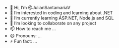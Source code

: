 - 👋 Hi, I’m @JulianSantamariaV
- 👀 I’m interested in coding and learning about .NET
- 🌱 I’m currently learning ASP.NET, Node.js and SQL
- 💞️ I’m looking to collaborate on any project
- 📫 How to reach me ...
- 😄 Pronouns: ...
- ⚡ Fun fact: ...

<!---
JulianSantamariaV/JulianSantamariaV is a ✨ special ✨ repository because its `README.md` (this file) appears on your GitHub profile.
You can click the Preview link to take a look at your changes.
--->
